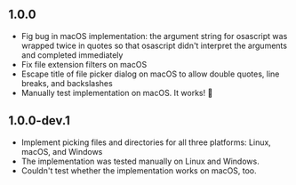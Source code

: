 ## 1.0.0

* Fig bug in macOS implementation: the argument string for osascript was wrapped twice in quotes so that osascript didn't interpret the arguments and completed immediately
* Fix file extension filters on macOS 
* Escape title of file picker dialog on macOS to allow double quotes, line breaks, and backslashes
* Manually test implementation on macOS. It works! 🥳

## 1.0.0-dev.1

* Implement picking files and directories for all three platforms: Linux, macOS, and Windows
* The implementation was tested manually on Linux and Windows.
* Couldn't test whether the implementation works on macOS, too.
